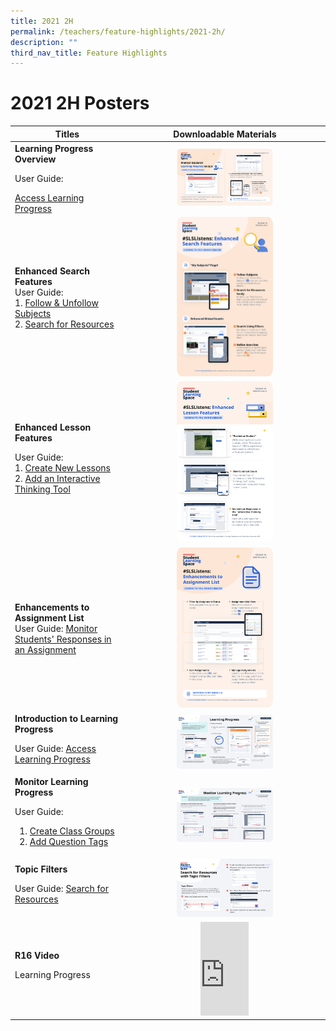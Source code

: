 ```yaml
---
title: 2021 2H
permalink: /teachers/feature-highlights/2021-2h/
description: ""
third_nav_title: Feature Highlights
---
```

<h1>2021 2H Posters</h1>

<table>
  <thead>
    <tr>
      <th style="text-align: center;">Titles</th>
      <th style="text-align: center;">Downloadable Materials</th>
    </tr>
  </thead>
  <tbody>
    <tr>
      <td style="text-align: left;">
        <strong>Learning Progress Overview</strong><br>
<p>User Guide:</p> <a target="_blank" href="teacher-user-guide/track-progress/access-learning-progress/">Access Learning Progress</a>
      </td>
      <td style="text-align: center;">
        <a target="_blank" href="/files/Marcomms/Feature%20Highlights/Posters/R16/(1 of 4) Teachers_ Learning Progress.pdf">
          <img style="width: 50%;" alt="Learning Progress Overview" src="/images/2Teacher/Marcomms/Feature%20Highlights/R16%20(1_4)%20Teachers_ Learning Progress.png">
        </a>
      </td>
    </tr>
    <tr>
      <td style="text-align: left;">
        <strong>Enhanced Search Features</strong><br>
        User Guide:<br>
        1. <a target="_blank" href="/teacher-user-guide/discover/follow-and-unfollow-subjects/">Follow &amp; Unfollow Subjects</a><br>
        2. <a target="_blank" href="/teacher-user-guide/discover/search-for-resources/">Search for Resources</a>
      </td>
      <td style="text-align: center;">
        <a target="_blank" href="/files/Posters/R16/(2 of 4) Teachers_Enhanced Search Features.pdf">
          <img style="width: 50%;" alt="Enhanced Search Features" src="/images/2Teacher/Marcomms/Feature%20Highlights/R16%20(2_4) Teachers_Enhanced Search Features.png">
        </a>
      </td>
    </tr>
    <tr>
      <td style="text-align: left;">
        <strong>Enhanced Lesson Features</strong><br>
<p>User Guide:<br>
        1. <a target="_blank" href="/teacher-user-guide/author/create-new-lessons/">Create New Lessons</a><br>
        2. <a target="_blank" href="/teacher-user-guide/collaborate/add-an-interactive-thinking-tool/">Add an Interactive Thinking Tool</a></p>
      </td>
      <td style="text-align: center;">
        <a target="_blank" href="/files/Marcomms/Feature%20Highlights/Posters/R16/(3 of 4) Teachers_Enhanced Lesson Features.pdf">
          <img style="width: 50%;" alt="Enhanced Lesson Features" src="/images/2Teacher/Marcomms/Feature%20Highlights/R16%20(3_4) Teachers_Enhanced Lesson Features.png">
        </a>
      </td>
    </tr>
    <tr>
      <td style="text-align: left;">
        <strong>Enhancements to Assignment List</strong><br>
        User Guide: <a target="_blank" href="/teacher-user-guide/assess/monitor-students-responses-in-an-assignment/">Monitor Students' Responses in an Assignment</a>
      </td>
      <td style="text-align: center;">
        <a target="_blank" href="/files/Marcomms/Feature%20Highlights/Posters/R16/(4 of 4) Teachers_Enhanced Assignment List.pdf">
          <img style="width: 50%;" alt="Enhancements to Assignment List" src="/images/2Teacher/Marcomms/Feature%20Highlights/R16%20(4_4) Teachers_Enhanced Assignment List.png">
        </a>
      </td>
    </tr>
    <tr>
      <td style="text-align: left;">
        <strong>Introduction to Learning Progress</strong><br>
<p>User Guide: <a target="_blank" href="teacher-user-guide/track-progress/access-learning-progress/">Access Learning Progress</a></p>
      </td>
      <td style="text-align: center;">
        <a target="_blank" href="/files/Posters/R16/Intro to Learning Progress &nbsp;(Teacher Primer 1).pdf">
          <img style="width: 50%;" alt="Introduction to Learning Progress" src="/images/2Teacher/Marcomms/Feature%20Highlights/R16%20Intro to Learning Progress%20%20(Teacher Primer 1).png">
        </a>
      </td>
    </tr>
    <tr>
      <td style="text-align: left;">
        <strong>Monitor Learning Progress</strong><br>
<p>User Guide:</p><ol><li><a target="_blank" href="/teacher-user-guide/organise/create-class-groups/">Create Class Groups</a><br></li>
<li><a target="_blank" href="/teacher-user-guide/author/add-question-tags/">Add Question Tags</a></li></ol>
      </td>
      <td style="text-align: center;">
        <a target="_blank" href="/files/Marcomms/Feature%20Highlights/Monitor Learning Progress (Teacher Primer 2).pdf">
          <img style="width: 50%;" alt="Monitor Learning Progress" src="/images//2Teacher/Marcomms/Feature%20Highlights/R16%20Monitor Learning Progress (Teacher Primer 2).png">
        </a>
      </td>
    </tr>
    <tr>
      <td style="text-align: left;">
        <strong>Topic Filters</strong><br>
<p>User Guide:
<a target="_blank" href="/teacher-user-guide/discover/search-for-resources/">Search for Resources</a></p>
      </td>
      <td style="text-align: center;">
        <a target="_blank" href="/files/Marcomms/Feature%20Highlights/Topic Filters (Teacher Primer 3).pdf">
          <img style="width: 50%;" alt="Topic Filters" src="/images/2Teacher/Marcomms/Feature%20Highlights/R16%20Topic Filters (Teacher Primer 3).png">
        </a>
      </td>
    </tr>
		    <tr>
      <td style="text-align: left;">
        <strong>R16 Video</strong>
				<p>Learning Progress</p>
      </td>
      <td style="text-align: center;">
<div class="bp-youtube">
<iframe allowfullscreen="" allow="accelerometer; autoplay; clipboard-write; encrypted-media; gyroscope; picture-in-picture; web-share" frameborder="0" title="SLS R19 - Search for Resources" src="https://www.youtube.com/embed/Gmu8X19xRXA?list=PLQxzGTcC-xNUWDHiwCmHgBGMSnuKtoEiT" height="25%" width="25%"></iframe>
</div>
      </td>
    </tr>
  </tbody>
</table>
<style>
img {
  border-radius: 5%
}
</style>